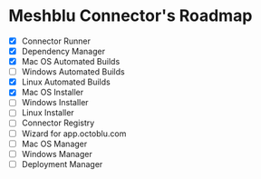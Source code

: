 # Meshblu Connector's Roadmap

- [x] Connector Runner
- [x] Dependency Manager
- [x] Mac OS Automated Builds
- [ ] Windows Automated Builds
- [x] Linux Automated Builds
- [x] Mac OS Installer
- [ ] Windows Installer
- [ ] Linux Installer
- [ ] Connector Registry
- [ ] Wizard for app.octoblu.com
- [ ] Mac OS Manager
- [ ] Windows Manager
- [ ] Deployment Manager
